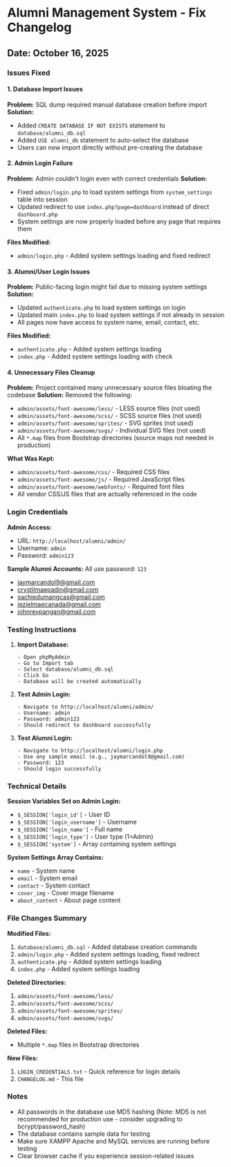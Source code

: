 # Alumni Management System - Fix Changelog

## Date: October 16, 2025

### Issues Fixed

#### 1. Database Import Issues
**Problem:** SQL dump required manual database creation before import
**Solution:** 
- Added `CREATE DATABASE IF NOT EXISTS` statement to `database/alumni_db.sql`
- Added `USE alumni_db` statement to auto-select the database
- Users can now import directly without pre-creating the database

#### 2. Admin Login Failure
**Problem:** Admin couldn't login even with correct credentials
**Solution:**
- Fixed `admin/login.php` to load system settings from `system_settings` table into session
- Updated redirect to use `index.php?page=dashboard` instead of direct `dashboard.php`
- System settings are now properly loaded before any page that requires them

**Files Modified:**
- `admin/login.php` - Added system settings loading and fixed redirect

#### 3. Alumni/User Login Issues
**Problem:** Public-facing login might fail due to missing system settings
**Solution:**
- Updated `authenticate.php` to load system settings on login
- Updated main `index.php` to load system settings if not already in session
- All pages now have access to system name, email, contact, etc.

**Files Modified:**
- `authenticate.php` - Added system settings loading
- `index.php` - Added system settings loading with check

#### 4. Unnecessary Files Cleanup
**Problem:** Project contained many unnecessary source files bloating the codebase
**Solution:** Removed the following:
- `admin/assets/font-awesome/less/` - LESS source files (not used)
- `admin/assets/font-awesome/scss/` - SCSS source files (not used)
- `admin/assets/font-awesome/sprites/` - SVG sprites (not used)
- `admin/assets/font-awesome/svgs/` - Individual SVG files (not used)
- All `*.map` files from Bootstrap directories (source maps not needed in production)

**What Was Kept:**
- `admin/assets/font-awesome/css/` - Required CSS files
- `admin/assets/font-awesome/js/` - Required JavaScript files
- `admin/assets/font-awesome/webfonts/` - Required font files
- All vendor CSS/JS files that are actually referenced in the code

### Login Credentials

**Admin Access:**
- URL: `http://localhost/alumni/admin/`
- Username: `admin`
- Password: `admin123`

**Sample Alumni Accounts:**
All use password: `123`
- jaymarcandol9@gmail.com
- crystilmaepadin@gmail.com
- sachiedumangcas@gmail.com
- jezielmaecanada@gmail.com
- johnreypangan@gmail.com

### Testing Instructions

1. **Import Database:**
   ```
   - Open phpMyAdmin
   - Go to Import tab
   - Select database/alumni_db.sql
   - Click Go
   - Database will be created automatically
   ```

2. **Test Admin Login:**
   ```
   - Navigate to http://localhost/alumni/admin/
   - Username: admin
   - Password: admin123
   - Should redirect to dashboard successfully
   ```

3. **Test Alumni Login:**
   ```
   - Navigate to http://localhost/alumni/login.php
   - Use any sample email (e.g., jaymarcandol9@gmail.com)
   - Password: 123
   - Should login successfully
   ```

### Technical Details

**Session Variables Set on Admin Login:**
- `$_SESSION['login_id']` - User ID
- `$_SESSION['login_username']` - Username
- `$_SESSION['login_name']` - Full name
- `$_SESSION['login_type']` - User type (1=Admin)
- `$_SESSION['system']` - Array containing system settings

**System Settings Array Contains:**
- `name` - System name
- `email` - System email
- `contact` - System contact
- `cover_img` - Cover image filename
- `about_content` - About page content

### File Changes Summary

**Modified Files:**
1. `database/alumni_db.sql` - Added database creation commands
2. `admin/login.php` - Added system settings loading, fixed redirect
3. `authenticate.php` - Added system settings loading
4. `index.php` - Added system settings loading

**Deleted Directories:**
1. `admin/assets/font-awesome/less/`
2. `admin/assets/font-awesome/scss/`
3. `admin/assets/font-awesome/sprites/`
4. `admin/assets/font-awesome/svgs/`

**Deleted Files:**
- Multiple `*.map` files in Bootstrap directories

**New Files:**
1. `LOGIN_CREDENTIALS.txt` - Quick reference for login details
2. `CHANGELOG.md` - This file

### Notes

- All passwords in the database use MD5 hashing (Note: MD5 is not recommended for production use - consider upgrading to bcrypt/password_hash)
- The database contains sample data for testing
- Make sure XAMPP Apache and MySQL services are running before testing
- Clear browser cache if you experience session-related issues

